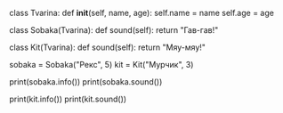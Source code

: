 class Tvarina:
    def __init__(self, name, age):
        self.name = name
        self.age = age
        
class Sobaka(Tvarina):
    def sound(self):
        return "Гав-гав!"

class Kit(Tvarina):
    def sound(self):
        return "Мяу-мяу!"

sobaka = Sobaka("Рекс", 5)
kit = Kit("Мурчик", 3)


print(sobaka.info())
print(sobaka.sound())

print(kit.info())
print(kit.sound())

